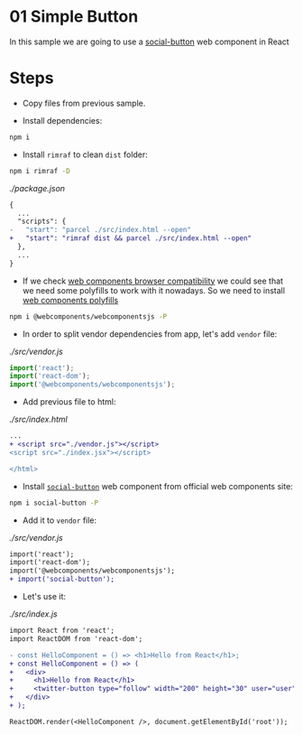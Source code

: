 # 01 Simple Button

In this sample we are going to use a [social-button](https://www.webcomponents.org/element/1000ch/social-button) web component in React

# Steps

- Copy files from previous sample.

- Install dependencies:

```bash
npm i
```

- Install `rimraf` to clean `dist` folder:

```bash
npm i rimraf -D
```

_./package.json_

```diff
{
  ...
  "scripts": {
-   "start": "parcel ./src/index.html --open"
+   "start": "rimraf dist && parcel ./src/index.html --open"
  },
  ...
}
```

- If we check [web components browser compatibility](https://caniuse.com/#search=web%20components) we could see that we need some polyfills to work with it nowadays. So we need to install [web components polyfills](https://github.com/WebComponents/webcomponentsjs)

```bash
npm i @webcomponents/webcomponentsjs -P
```

- In order to split vendor dependencies from app, let's add `vendor` file:

_./src/vendor.js_

```javascript
import('react');
import('react-dom');
import('@webcomponents/webcomponentsjs');

```

- Add previous file to html:

_./src/index.html_

```diff
...
+ <script src="./vendor.js"></script>
<script src="./index.jsx"></script>

</html>
```

- Install [`social-button`](https://www.webcomponents.org/element/1000ch/social-button) web component from official web components site:

```bash
npm i social-button -P
```

- Add it to `vendor` file:

_./src/vendor.js_

```diff
import('react');
import('react-dom');
import('@webcomponents/webcomponentsjs');
+ import('social-button');

```

- Let's use it:

_./src/index.js_

```diff
import React from 'react';
import ReactDOM from 'react-dom';

- const HelloComponent = () => <h1>Hello from React</h1>;
+ const HelloComponent = () => (
+   <div>
+     <h1>Hello from React</h1>
+     <twitter-button type="follow" width="200" height="30" user="user" />
+   </div>
+ );

ReactDOM.render(<HelloComponent />, document.getElementById('root'));

```
